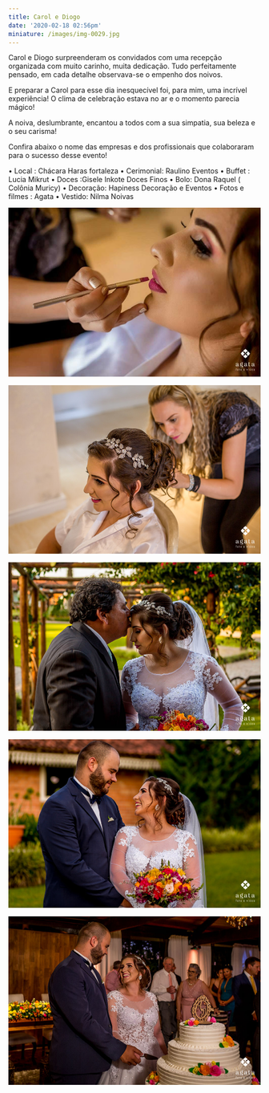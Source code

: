 ```yaml
---
title: Carol e Diogo
date: '2020-02-18 02:56pm'
miniature: /images/img-0029.jpg
---
```

Carol e Diogo surpreenderam os convidados com uma recepção organizada com muito carinho, muita dedicação. Tudo perfeitamente pensado, em cada detalhe observava-se o empenho dos noivos.

E preparar a Carol para esse dia inesquecível foi, para mim, uma incrível experiência! O clima de celebração estava no ar e o momento parecia mágico!

A noiva, deslumbrante, encantou a todos com a sua simpatia, sua beleza e o seu carisma!

Confira abaixo o nome das empresas e dos profissionais que colaboraram para o sucesso desse evento!

•	Local : Chácara Haras fortaleza •	Cerimonial: Raulino Eventos
•	Buffet : Lucia Mikrut
•	Doces :Gisele Inkote Doces Finos
•	Bolo: Dona Raquel ( Colônia Muricy)
•	Decoração: Hapiness Decoração e Eventos 
•	Fotos e filmes : Agata 
•	Vestido: Nilma Noivas



![](/images/AirBrush_20200206144403.jpg)

![](/images/Carol.jpg)

![](/images/img-0030.jpg)

![](/images/img-0117.jpg)

![](/images/img-0121.jpg)
